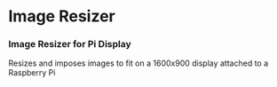 Image Resizer
=======
### Image Resizer for Pi Display

Resizes and imposes images to fit on a 1600x900 display attached to a Raspberry Pi

